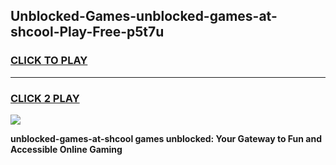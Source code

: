 
## Unblocked-Games-unblocked-games-at-shcool-Play-Free-p5t7u
<h3>
<a href="https://premium76.site?title=unblocked-games-at-shcool&ref=15A">CLICK TO PLAY</a></h3>
<hr>

<h3>
<a href="https://premium76.site?title=unblocked-games-at-shcool&ref=15A">CLICK 2 PLAY</a>
  
</h3>

<a href="https://premium76.site?title=unblocked-games-at-shcool&ref=15A"><img src="https://clearcache.store/games.png"></a>


**unblocked-games-at-shcool games unblocked: Your Gateway to Fun and Accessible Online Gaming**
